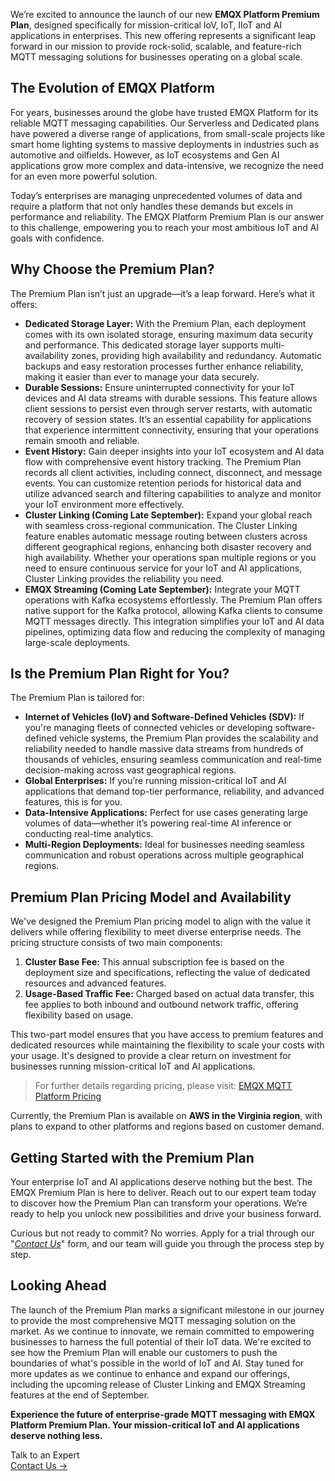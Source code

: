 We’re excited to announce the launch of our new **EMQX Platform Premium Plan**, designed specifically for mission-critical IoV, IoT, IIoT and AI applications in enterprises. This new offering represents a significant leap forward in our mission to provide rock-solid, scalable, and feature-rich MQTT messaging solutions for businesses operating on a global scale.

## The Evolution of EMQX Platform 

For years, businesses around the globe have trusted EMQX Platform for its reliable MQTT messaging capabilities. Our Serverless and Dedicated plans have powered a diverse range of applications, from small-scale projects like smart home lighting systems to massive deployments in industries such as automotive and oilfields. However, as IoT ecosystems and Gen AI applications grow more complex and data-intensive, we recognize the need for an even more powerful solution.

Today’s enterprises are managing unprecedented volumes of data and require a platform that not only handles these demands but excels in performance and reliability. The EMQX Platform Premium Plan is our answer to this challenge, empowering you to reach your most ambitious IoT and AI goals with confidence.

## Why Choose the Premium Plan?

The Premium Plan isn’t just an upgrade—it’s a leap forward. Here’s what it offers:

- **Dedicated Storage Layer:** With the Premium Plan, each deployment comes with its own isolated storage, ensuring maximum data security and performance. This dedicated storage layer supports multi-availability zones, providing high availability and redundancy. Automatic backups and easy restoration processes further enhance reliability, making it easier than ever to manage your data securely.
- **Durable Sessions:** Ensure uninterrupted connectivity for your IoT devices and AI data streams with durable sessions. This feature allows client sessions to persist even through server restarts, with automatic recovery of session states. It’s an essential capability for applications that experience intermittent connectivity, ensuring that your operations remain smooth and reliable.
- **Event History:** Gain deeper insights into your IoT ecosystem and AI data flow with comprehensive event history tracking. The Premium Plan records all client activities, including connect, disconnect, and message events. You can customize retention periods for historical data and utilize advanced search and filtering capabilities to analyze and monitor your IoT environment more effectively.
- **Cluster Linking (Coming Late September):** Expand your global reach with seamless cross-regional communication. The Cluster Linking feature enables automatic message routing between clusters across different geographical regions, enhancing both disaster recovery and high availability. Whether your operations span multiple regions or you need to ensure continuous service for your IoT and AI applications, Cluster Linking provides the reliability you need.
- **EMQX Streaming (Coming Late September):** Integrate your MQTT operations with Kafka ecosystems effortlessly. The Premium Plan offers native support for the Kafka protocol, allowing Kafka clients to consume MQTT messages directly. This integration simplifies your IoT and AI data pipelines, optimizing data flow and reducing the complexity of managing large-scale deployments.

## Is the Premium Plan Right for You?

The Premium Plan is tailored for:

- **Internet of Vehicles (IoV) and Software-Defined Vehicles (SDV):** If you're managing fleets of connected vehicles or developing software-defined vehicle systems, the Premium Plan provides the scalability and reliability needed to handle massive data streams from hundreds of thousands of vehicles, ensuring seamless communication and real-time decision-making across vast geographical regions.
- **Global Enterprises:** If you’re running mission-critical IoT and AI applications that demand top-tier performance, reliability, and advanced features, this is for you.
- **Data-Intensive Applications:** Perfect for use cases generating large volumes of data—whether it’s powering real-time AI inference or conducting real-time analytics.
- **Multi-Region Deployments:** Ideal for businesses needing seamless communication and robust operations across multiple geographical regions.

## Premium Plan Pricing Model and Availability 

We've designed the Premium Plan pricing model to align with the value it delivers while offering flexibility to meet diverse enterprise needs. The pricing structure consists of two main components:

1. **Cluster Base Fee:** This annual subscription fee is based on the deployment size and specifications, reflecting the value of dedicated resources and advanced features.
2. **Usage-Based Traffic Fee:** Charged based on actual data transfer, this fee applies to both inbound and outbound network traffic, offering flexibility based on usage.

This two-part model ensures that you have access to premium features and dedicated resources while maintaining the flexibility to scale your costs with your usage. It's designed to provide a clear return on investment for businesses running mission-critical IoT and AI applications.

> For further details regarding pricing, please visit: [EMQX MQTT Platform Pricing](https://www.emqx.com/en/pricing) 

Currently, the Premium Plan is available on **AWS in the Virginia region**, with plans to expand to other platforms and regions based on customer demand.

## Getting Started with the Premium Plan

Your enterprise IoT and AI applications deserve nothing but the best. The EMQX Premium Plan is here to deliver. Reach out to our expert team today to discover how the Premium Plan can transform your operations. We’re ready to help you unlock new possibilities and drive your business forward.

Curious but not ready to commit? No worries. Apply for a trial through our "[*Contact Us*](https://www.emqx.com/en/contact)" form, and our team will guide you through the process step by step.

## Looking Ahead

The launch of the Premium Plan marks a significant milestone in our journey to provide the most comprehensive MQTT messaging solution on the market. As we continue to innovate, we remain committed to empowering businesses to harness the full potential of their IoT data.
We're excited to see how the Premium Plan will enable our customers to push the boundaries of what's possible in the world of IoT and AI. Stay tuned for more updates as we continue to enhance and expand our offerings, including the upcoming release of Cluster Linking and EMQX Streaming features at the end of September.



**Experience the future of enterprise-grade MQTT messaging with EMQX Platform Premium Plan. Your mission-critical IoT and AI applications deserve nothing less.**

 

<section class="promotion">
    <div>
        Talk to an Expert
    </div>
    <a href="https://www.emqx.com/en/contact?product=solutions" class="button is-gradient">Contact Us →</a>
</section>
